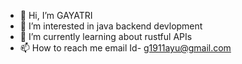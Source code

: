 - 👋 Hi, I’m GAYATRI
- 👀 I’m interested in java backend devlopment
- 🌱 I’m currently learning about rustful APIs
- 📫 How to reach me email Id- g1911ayu@gmail.com

<!---
ayagt-u/ayagt-u is a ✨ special ✨ repository because its `README.md` (this file) appears on your GitHub profile.
You can click the Preview link to take a look at your changes.
--->
